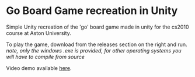 # Go Board Game recreation in Unity

Simple Unity recreation of the 'go' board game made in unity for the cs2010 course at Aston University.
 
To play the game, download from the releases section on the right and run. *note, only the windows .exe is provided, for other operating systems you will have to compile from source*

Video demo available [here](https://youtu.be/gQ6zj2mUtE8).
